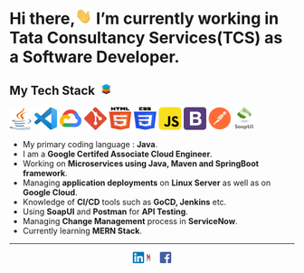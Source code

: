 # Hi there,<img src="https://raw.githubusercontent.com/ABSphreak/ABSphreak/master/gifs/Hi.gif" width="30px"> I’m currently working in Tata Consultancy Services(TCS) as a Software Developer. 

<h2> My Tech Stack <img src="images\tech_stack.png" alt="tech-stack" width="30" height="20"/> </h2>
<p align="left">
  <img src="images\java.png" alt="java" width="40" height="40"/>
  <img src="images\vscode.png" alt="vscode" width="40" height="40"/>
  <img src="images\gcp.png" alt="gcp" width="40" height="40"/>
  <img src="images\git.png" alt="git" width="40" height="40"/>
  <img src="images\html.png" alt="html" width="40" height="40"/>
  <img src="images\css.png" alt="css" width="40" height="40"/>
  <img src="images\javascript.png" alt="javascript" width="40" height="40"/>
  <img src="images\bootstrap.png" alt="bootstrap" width="40" height="40"/>
  <img src="images\postman.png" alt="postman" width="40" height="40"/>
  <img src="images\soapui.png" alt="soapui" width="40" height="40"/>
</p>

<ul>
  <li> My primary coding language : <b>Java</b>.</li>
  <li> I am a <b>Google Certifed Associate Cloud Engineer</b>.</li>
  <li> Working on <b>Microservices using Java, Maven and SpringBoot framework</b>.</li>
  <li> Managing <b>application deployments</b> on <b>Linux Server</b> as well as on <b>Google Cloud</b>.</li>
  <li> Knowledge of <b>CI/CD</b> tools such as <b>GoCD, Jenkins</b> etc.</li>
  <li> Using <b>SoapUI</b> and <b>Postman</b> for <b>API Testing</b>.</li>
  <li> Managing <b>Change Management</b> process in <b>ServiceNow</b>.</li>
  <li> Currently learning <b>MERN Stack</b>.</li> 
</ul>
<hr>
<p align = "center">
  <a href="https://linkedin.com/in/gagansharma2717/" target="blank"><img align="center" src="images\linkedin.png" alt="gagansharma2717" height="20" width="20" /></a>
  <a href="mailto:gagansharma2717@gmail.com" target="blank"><img align="center" src="images\gmail.png" alt="gagansharma2717" height="20" width="20" /></a>  
  <a href="https://fb.com/gagansharma276/" target="blank"><img align="center" src="images\facebook.png" alt="gagansharma2717" height="20" width="20" /></a>  
</p>

<!--
**gagansharma2717/gagansharma2717** is a ✨ _special_ ✨ repository because its `README.md` (this file) appears on your GitHub profile.

Here are some ideas to get you started:

- 🔭 I’m currently working on ...
- 🌱 I’m currently learning ...
- 👯 I’m looking to collaborate on ...
- 🤔 I’m looking for help with ...
- 💬 Ask me about ...
- 📫 How to reach me: ...
- 😄 Pronouns: ...
- ⚡ Fun fact: ...
-->
